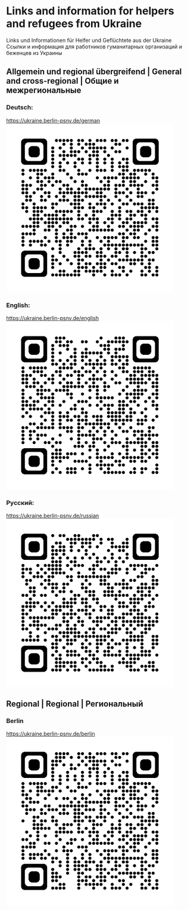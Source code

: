 # Links and information for helpers and refugees from Ukraine  

Links und Informationen für Helfer und Geflüchtete aus der Ukraine  
Ссылки и информация для работников гуманитарных организаций и беженцев из Украины

## Allgemein und regional übergreifend | General and cross-regional | Общие и межрегиональные

### Deutsch:

<https://ukraine.berlin-psnv.de/german>  
![](qrcode_ukraine.berlin-psnv.de.german.png)  

### English:  
<https://ukraine.berlin-psnv.de/english>  
![](qrcode_ukraine.berlin-psnv.de.english.png)  

### Русский:  
<https://ukraine.berlin-psnv.de/russian>  
![](qrcode_ukraine.berlin-psnv.de.russian.png)  

## Regional | Regional | Региональный 

### Berlin

<https://ukraine.berlin-psnv.de/berlin>  
![](qrcode_ukraine.berlin-psnv.de.berlin.png)  
